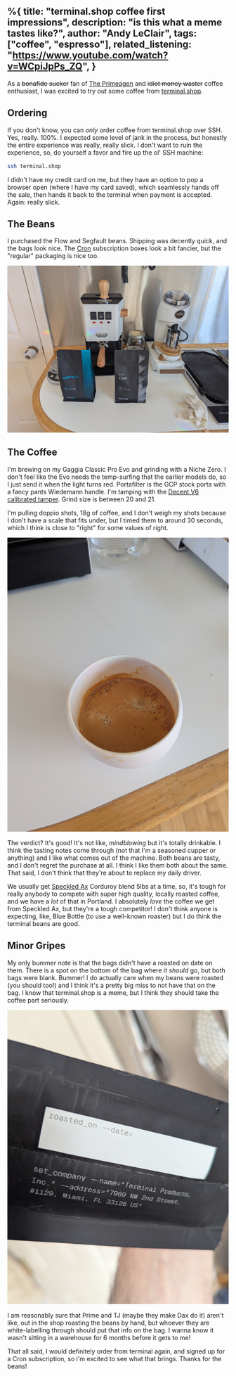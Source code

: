 %{
  title: "terminal.shop coffee first impressions",
  description: "is this what a meme tastes like?",
  author: "Andy LeClair",
  tags: ["coffee", "espresso"],
  related_listening: "https://www.youtube.com/watch?v=WCpiJpPs_ZQ",
}
---

As a ~~bonafide sucker~~ fan of [The Primeagen](https://www.twitch.tv/theprimeagen) and ~~idiot money waster~~ coffee enthusiast, I was excited to try out some coffee from [terminal.shop](https://terminal.shop/).

## Ordering

If you don't know, you can _only_ order coffee from terminal.shop over SSH. Yes, really. 100%. I expected some level of jank in the process,
but honestly the entire experience was really, really slick. I don't want to ruin the experience, so, do yourself a favor and fire up the ol' SSH machine:

```sh
ssh terminal.shop
```

I didn't have my credit card on me, but they have an option to pop a browser open (where I have my card saved), which seamlessly hands off the sale, then hands it back to the terminal when
payment is accepted. Again: really slick.

## The Beans

I purchased the Flow and Segfault beans. Shipping was decently quick, and the bags look nice. The [Cron](https://www.terminal.shop/cron) subscription boxes look a bit fancier, but the "regular" packaging is nice too.

![The beans and my brewing setup](/assets/images/05-15-beans.jpg)

## The Coffee

I'm brewing on my Gaggia Classic Pro Evo and grinding with a Niche Zero. I don't feel like the Evo needs the temp-surfing that the earlier models do, so I just send it when the light turns red.
Portafilter is the GCP stock porta with a fancy pants Wiedemann handle. I'm tamping with the [Decent V6 calibrated tamper](https://decentespresso.com/tamper). Grind size is between 20 and 21.

I'm pulling doppio shots, 18g of coffee, and I don't weigh my shots because I don't have a scale that fits under, but I timed them to around 30 seconds, which I think is close to "right" for some values of right.

![A nice looking cup of espresso](/assets/images/05-15-cup.jpg)

The verdict? It's good! It's not like, _mindblowing_ but it's totally drinkable. I think the tasting notes come through (not that I'm a seasoned cupper or anything) and I like what comes out of the machine.
Both beans are tasty, and I don't regret the purchase at all. I think I like them both about the same. That said, I don't think that they're about to replace my daily driver.

We usually get [Speckled Ax](https://speckledax.com/) Corduroy blend 5lbs at a time, so, it's tough for really anybody to compete with super high quality, locally roasted coffee, and we have a _lot_ of that in Portland.
I absolutely _love_ the coffee we get from Speckled Ax, but they're a tough competitor! I don't think anyone is expecting, like, Blue Bottle (to use a well-known roaster) but I do think the terminal beans are good.

## Minor Gripes

My only bummer note is that the bags didn't have a roasted on date on them. There is a spot on the bottom of the bag where it _should_ go, but both bags were blank. Bummer! I do actually care when my beans
were roasted (you should too!) and I think it's a pretty big miss to not have that on the bag. I know that terminal.shop is a meme, but I think they should take the coffee part seriously.

![Missing roasted on date](/assets/images/05-15-roasted-on-missing.jpg)

I am reasonably sure that Prime and TJ (maybe they make Dax do it) aren't like, out in the shop roasting the beans by hand, but whoever they are white-labelling through should put that info on the bag.
I wanna know it wasn't sitting in a warehouse for 6 months before it gets to me! 

That all said, I would definitely order from terminal again, and signed up for a Cron subscription, so i'm excited to see what that brings. Thanks for the beans!
